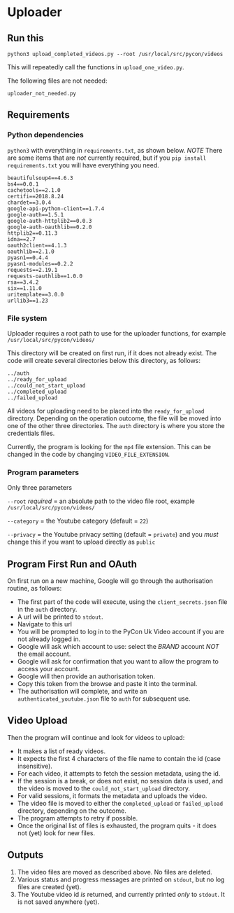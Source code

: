 # Uploader

## Run this
`python3 upload_completed_videos.py --root /usr/local/src/pycon/videos`

This will repeatedly call the functions in `upload_one_video.py`.

The following files are not needed:
```
uploader_not_needed.py
```
## Requirements
### Python dependencies
`python3` with everything in `requirements.txt`, as shown below. *NOTE* There are some items that are *not* currently required, but if you `pip install requirements.txt` you will have everything you need.
```
beautifulsoup4==4.6.3
bs4==0.0.1
cachetools==2.1.0
certifi==2018.8.24
chardet==3.0.4
google-api-python-client==1.7.4
google-auth==1.5.1
google-auth-httplib2==0.0.3
google-auth-oauthlib==0.2.0
httplib2==0.11.3
idna==2.7
oauth2client==4.1.3
oauthlib==2.1.0
pyasn1==0.4.4
pyasn1-modules==0.2.2
requests==2.19.1
requests-oauthlib==1.0.0
rsa==3.4.2
six==1.11.0
uritemplate==3.0.0
urllib3==1.23

```

### File system
Uploader requires a root path to use for the uploader functions, for example
`/usr/local/src/pycon/videos/`

This directory will be created on first run, if it does not already exist.
The code will create several directories below this directory, as follows:
```
../auth
../ready_for_upload
../could_not_start_upload
../completed_upload
../failed_upload
```

All videos for uploading need to be placed into the `ready_for_upload` directory. Depending on the operation outcome, the file will be moved into one of the other three directories.
The `auth` directory is where you store the credentials files.

Currently, the program is looking for the `mp4` file extension. This can be changed in the code by changing `VIDEO_FILE_EXTENSION`.

### Program parameters
Only three parameters

`--root` *required* = an absolute path to the video file root, example `/usr/local/src/pycon/videos/`

`--category` = the Youtube category (default = `22`)

`--privacy` = the Youtube privacy setting (default = `private`) and you *must* change this if you want to upload directly as `public` 

## Program First Run and OAuth
On first run on a new machine, Google will go through the authorisation routine, as follows:
* The first part of the code will execute, using the `client_secrets.json` file in the `auth` directory.
* A url will be printed to `stdout`.
* Navigate to this url
* You will be prompted to log in to the PyCon Uk Video account if you are not already logged in.
* Google will ask which account to use: select the *BRAND* account *NOT* the email account.
* Google will ask for confirmation that you want to allow the program to access your account.
* Google will then provide an authorisation token.
* Copy this token from the browse and paste it into the terminal.
* The authorisation will complete, and write an `authenticated_youtube.json` file to `auth` for subsequent use.

## Video Upload
Then the program will continue and look for videos to upload:
* It makes a list of ready videos.
* It expects the first 4 characters of the file name to contain the id (case insensitive).
* For each video, it attempts to fetch the session metadata, using the id.
* If the session is a break, or does not exist, no session data is used, and the video is moved to the `could_not_start_upload` directory.
* For valid sessions, it formats the metadata and uploads the video.
* The video file is moved to either the `completed_upload` or `failed_upload` directory, depending on the outcome.
* The program attempts to retry if possible.
* Once the original list of files is exhausted, the program quits - it does not (yet) look for new files.

## Outputs
1. The video files are moved as described above. No files are deleted.
2. Various   status and progress messages are printed on `stdout`, but no log files are created (yet).
2. The Youtube video id *is* returned, and currently printed *only* to `stdout`. It is not saved anywhere (yet).


